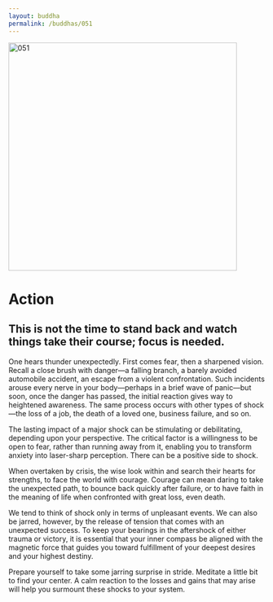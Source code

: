 ```yaml
---
layout: buddha
permalink: /buddhas/051
---
```


<div class="uk-text-center">
<img src="{{"/assets/img/buddhas/buddha-051.jpg" | relative_url}}" alt="051"  width="448" height="448"></div>

# Action

## This is not the time to stand back and watch things take their course; focus is needed.



One hears thunder unexpectedly. First comes fear, then a sharpened vision. Recall a close brush with danger—a falling branch, a barely avoided automobile accident, an escape from a violent confrontation. Such incidents arouse every nerve in your body—perhaps in a brief wave of panic—but soon, once the danger has passed, the initial reaction gives way to heightened awareness. The same process occurs with other types of shock—the loss of a job, the death of a loved one, business failure, and so on.

The lasting impact of a major shock can be stimulating or debilitating, depending upon your perspective. The critical factor is a willingness to be open to fear, rather than running away from it, enabling you to transform anxiety into laser-sharp perception. There can be a positive side to shock.

When overtaken by crisis, the wise look within and search their hearts for strengths, to face the world with courage. Courage can mean daring to take the unexpected path, to bounce back quickly after failure, or to have faith in the meaning of life when confronted with great loss, even death.

We tend to think of shock only in terms of unpleasant events. We can also be jarred, however, by the release of tension that comes with an unexpected success. To keep your bearings in the aftershock of either trauma or victory, it is essential that your inner compass be aligned with the magnetic force that guides you toward fulfillment of your deepest desires and your highest destiny.

Prepare yourself to take some jarring surprise in stride. Meditate a little bit to find your center. A calm reaction to the losses and gains that may arise will help you surmount these shocks to your system.
